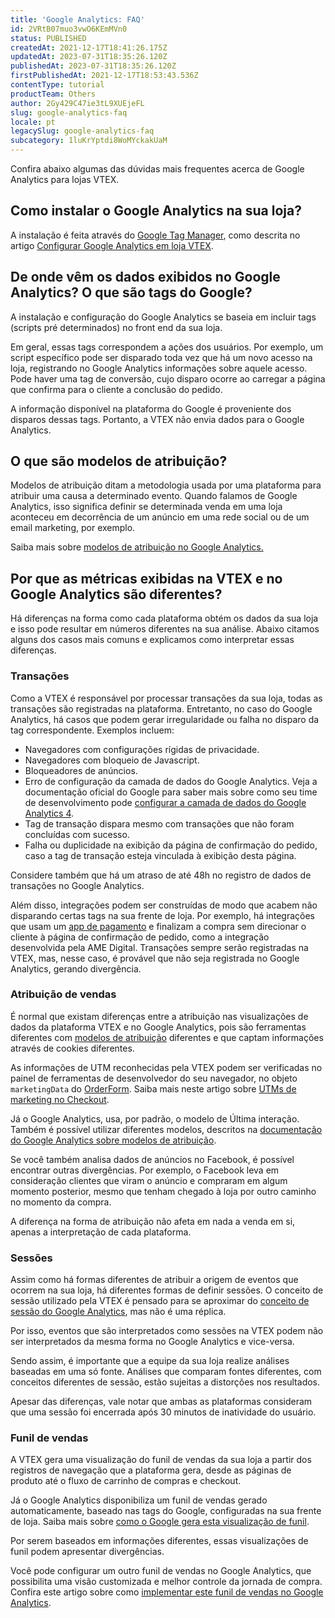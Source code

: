 ```yaml
---
title: 'Google Analytics: FAQ'
id: 2VRtB07muo3vwO6KEmMVn0
status: PUBLISHED
createdAt: 2021-12-17T18:41:26.175Z
updatedAt: 2023-07-31T18:35:26.120Z
publishedAt: 2023-07-31T18:35:26.120Z
firstPublishedAt: 2021-12-17T18:53:43.536Z
contentType: tutorial
productTeam: Others
author: 2Gy429C47ie3tL9XUEjeFL
slug: google-analytics-faq
locale: pt
legacySlug: google-analytics-faq
subcategory: 1luKrYptdi8WoMYckakUaM
---
```


Confira abaixo algumas das dúvidas mais frequentes acerca de Google Analytics para lojas VTEX.

## Como instalar o Google Analytics na sua loja?

A instalação é feita através do [Google Tag Manager](https://help.vtex.com/tutorial/integracao-com-o-google-tag-manager#), como descrita no artigo [Configurar Google Analytics em loja VTEX](https://help.vtex.com/pt/tutorial/how-to-setup-google-analytics-in-vtex-store--G2P0rmSrEiqCcmUMyUUwG#).

## De onde vêm os dados exibidos no Google Analytics? O que são tags do Google?

A instalação e configuração do Google Analytics se baseia em incluir tags (scripts pré determinados) no front end da sua loja.

Em geral, essas tags correspondem a ações dos usuários. Por exemplo, um script específico pode ser disparado toda vez que há um novo acesso na loja, registrando no Google Analytics informações sobre aquele acesso. Pode haver uma tag de conversão, cujo disparo ocorre ao carregar a página que confirma para o cliente a conclusão do pedido.

A informação disponível na plataforma do Google é proveniente dos disparos dessas tags. Portanto, a VTEX não envia dados para o Google Analytics.

## O que são modelos de atribuição?

Modelos de atribuição ditam a metodologia usada por uma plataforma para atribuir uma causa a determinado evento. Quando falamos de Google Analytics, isso significa definir se determinada venda em uma loja aconteceu em decorrência de um anúncio em uma rede social ou de um email marketing, por exemplo.

Saiba mais sobre [modelos de atribuição no Google Analytics.](https://support.google.com/analytics/answer/1662518?hl=pt-br)

## Por que as métricas exibidas na VTEX e no Google Analytics são diferentes?

Há diferenças na forma como cada plataforma obtém os dados da sua loja e isso pode resultar em números diferentes na sua análise. Abaixo citamos alguns dos casos mais comuns e explicamos como interpretar essas diferenças.

### Transações

Como a VTEX é responsável por processar transações da sua loja, todas as transações são registradas na plataforma. Entretanto, no caso do Google Analytics, há casos que podem gerar irregularidade ou falha no disparo da tag correspondente. Exemplos incluem:

- Navegadores com configurações rígidas de privacidade.
- Navegadores com bloqueio de Javascript.
- Bloqueadores de anúncios.
- Erro de configuração da camada de dados do Google Analytics. Veja a documentação oficial do Google para saber mais sobre como seu time de desenvolvimento pode [configurar a camada de dados do Google Analytics 4](https://developers.google.com/tag-manager/ecommerce-ga4).
- Tag de transação dispara mesmo com transações que não foram concluídas com sucesso.
- Falha ou duplicidade na exibição da página de confirmação do pedido, caso a tag de transação esteja vinculada à exibição desta página.

<div class = "alert alert-info">
Considere também que há um atraso de até 48h no registro de dados de transações no Google Analytics.
</div>

Além disso, integrações podem ser construídas de modo que acabem não disparando certas tags na sua frente de loja. Por exemplo, há integrações que usam um [app de pagamento](https://developers.vtex.com/vtex-rest-api/docs/payments-integration-payment-app) e finalizam a compra sem direcionar o cliente à página de confirmação de pedido, como a integração desenvolvida pela AME Digital. Transações sempre serão registradas na VTEX, mas, nesse caso, é provável que não seja registrada no Google Analytics, gerando divergência.

### Atribuição de vendas

É normal que existam diferenças entre a atribuição nas visualizações de dados da plataforma VTEX e no Google Analytics, pois são ferramentas diferentes com [modelos de atribuição](https://help.vtex.com/pt/tutorial/google-analytics-faq--2VRtB07muo3vwO6KEmMVn0#o-que-sao-modelos-de-atribuicao) diferentes e que captam informações através de cookies diferentes.

As informações de UTM reconhecidas pela VTEX podem ser verificadas no painel de ferramentas de desenvolvedor do seu navegador, no objeto `marketingData` do [OrderForm](https://developers.vtex.com/docs/guides/orderform-fields). Saiba mais neste artigo sobre [UTMs de marketing no Checkout](https://help.vtex.com/pt/tutorial/identificar-se-utms-de-marketing-estao-sendo-passadas-para-o-checkout--6kjHHfOWIgeI26qcQSU4Wg#).

Já o Google Analytics, usa, por padrão, o modelo de Última interação.
Também é possível utilizar diferentes modelos, descritos na [documentação do Google Analytics sobre modelos de atribuição](https://support.google.com/analytics/answer/1662518?hl=pt-br).

Se você também analisa dados de anúncios no Facebook, é possível encontrar outras divergências. Por exemplo, o Facebook leva em consideração clientes que viram o anúncio e compraram em algum momento posterior, mesmo que tenham chegado à loja por outro caminho no momento da compra.

A diferença na forma de atribuição não afeta em nada a venda em si, apenas a interpretação de cada plataforma.

### Sessões

Assim como há formas diferentes de atribuir a origem de eventos que ocorrem na sua loja, há diferentes formas de definir sessões. O conceito de sessão utilizado pela VTEX é pensado para se aproximar do [conceito de sessão do Google Analytics](https://support.google.com/analytics/answer/12798876), mas não é uma réplica.

Por isso, eventos que são interpretados como sessões na VTEX podem não ser interpretados da mesma forma no Google Analytics e vice-versa.

Sendo assim, é importante que a equipe da sua loja realize análises baseadas em uma só fonte. Análises que comparam fontes diferentes, com conceitos diferentes de sessão, estão sujeitas a distorções nos resultados.

Apesar das diferenças, vale notar que ambas as plataformas consideram que uma sessão foi encerrada após 30 minutos de inatividade do usuário.

### Funil de vendas

A VTEX gera uma visualização do funil de vendas da sua loja a partir dos registros de navegação que a plataforma gera, desde as páginas de produto até o fluxo de carrinho de compras e checkout.

Já o Google Analytics disponibiliza um funil de vendas gerado automaticamente, baseado nas tags do Google, configuradas na sua frente de loja. Saiba mais sobre [como o Google gera esta visualização de funil](https://support.google.com/analytics/answer/6014872#zippy=%2Cin-this-article%2Cneste-artigo).

Por serem baseados em informações diferentes, essas visualizações de funil podem apresentar divergências.

Você pode configurar um outro funil de vendas no Google Analytics, que possibilita uma visão customizada e melhor controle da jornada de compra. Confira este artigo sobre como [implementar este funil de vendas no Google Analytics](https://help.vtex.com/en/tutorial/configurar-funil-de-vendas-no-google-analytics#).

